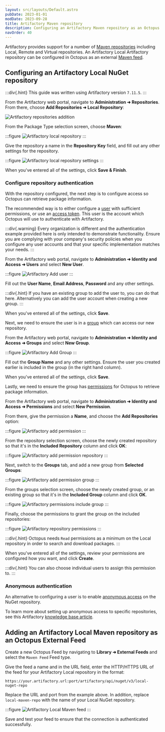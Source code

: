 ```yaml
---
layout: src/layouts/Default.astro
pubDate: 2023-01-01
modDate: 2023-09-28
title: Artifactory Maven repository
description: Configuring an Artifactory Maven repository as an Octopus feed.
navOrder: 40
---
```

Artifactory provides support for a number of [Maven repositories](https://jfrog.com/help/r/jfrog-artifactory-documentation/maven-repository) including Local, Remote and Virtual repositories. An Artifactory Local Artifactory repository can be configured in Octopus as an external [Maven feed](/docs/packaging-applications/package-repositories/maven-feeds).

## Configuring an Artifactory Local NuGet repository

:::div{.hint}
This guide was written using Artifactory version `7.11.5`.
:::

From the Artifactory web portal, navigate to **Administration ➜ Repositories**. From there, choose **Add Repositories ➜ Local Repository**:

 ![Artifactory repositories addition](/docs/packaging-applications/package-repositories/guides/maven-repositories/images/artifactory-local-maven-repo-add.png)

From the Package Type selection screen, choose **Maven**:

:::figure
![Artifactory local repository](/docs/packaging-applications/package-repositories/guides/maven-repositories/images/artifactory-select-maven-repository.png)
:::

Give the repository a name in the **Repository Key** field, and fill out any other settings for the repository.

:::figure
![Artifactory local repository settings](/docs/packaging-applications/package-repositories/guides/nuget-repositories/images/artifactory-local-maven-repo-configure.png)
:::

When you've entered all of the settings, click **Save & Finish**.

### Configure repository authentication

With the repository configured, the next step is to configure access so Octopus can retrieve package information.

The recommended way is to either configure a [user](https://www.jfrog.com/confluence/display/JFROG/Users+and+Groups#UsersandGroups-ManagingUsers) with sufficient permissions, or use an [access token](https://www.jfrog.com/confluence/display/JFROG/Access+Tokens). This user is the account which Octopus will use to authenticate with Artifactory.

:::div{.warning}
Every organization is different and the authentication example provided here is only intended to demonstrate functionality. Ensure you are complying with your company's security policies when you configure any user accounts and that your specific implementation matches your needs.
:::

From the Artifactory web portal, navigate to **Administration ➜ Identity and Access ➜ Users** and select **New User**.

:::figure
![Artifactory Add user](/docs/packaging-applications/package-repositories/guides/nuget-repositories/images/artifactory-local-nuget-add-user.png)
:::

Fill out the **User Name**, **Email Address**, **Password** and any other settings.

:::div{.hint}
If you have an existing group to add the user to, you can do that here. Alternatively you can add the user account when creating a new group.
:::

When you've entered all of the settings, click **Save**.

Next, we need to ensure the user is in a [group](https://www.jfrog.com/confluence/display/JFROG/Users+and+Groups#UsersandGroups-ManagingGroups) which can access our new repository.

From the Artifactory web portal, navigate to **Administration ➜ Identity and Access ➜ Groups** and select **New Group**.

:::figure
![Artifactory Add Group](/docs/packaging-applications/package-repositories/guides/nuget-repositories/images/artifactory-local-nuget-add-group.png)
:::

Fill out the **Group Name** and any other settings. Ensure the user you created earlier is included in the group (in the right hand column).

When you've entered all of the settings, click **Save**.

Lastly, we need to ensure the group has [permissions](https://www.jfrog.com/confluence/display/JFROG/Permissions) for Octopus to retrieve package information.

From the Artifactory web portal, navigate to **Administration ➜ Identity and Access ➜ Permissions** and select **New Permission**.

From there, give the permission a **Name**, and choose the **Add Repositories** option:

:::figure
![Artifactory add permission](/docs/packaging-applications/package-repositories/guides/nuget-repositories/images/artifactory-local-nuget-add-permission.png)
:::

From the repository selection screen, choose the newly created repository so that it's in the **Included Repository** column and click **OK**:

:::figure
![Artifactory add permission repository](/docs/packaging-applications/package-repositories/guides/nuget-repositories/images/artifactory-local-nuget-add-permission-repo.png)
:::

Next, switch to the **Groups** tab, and add a new group from **Selected Groups**:

:::figure
![Artifactory add permission group](/docs/packaging-applications/package-repositories/guides/nuget-repositories/images/artifactory-local-nuget-add-permission-add-group.png)
:::

From the groups selection screen, choose the newly created group, or an existing group so that it's in the **Included Group** column and click **OK**.

:::figure
![Artifactory permissions include group](/docs/packaging-applications/package-repositories/guides/nuget-repositories/images/artifactory-local-nuget-add-permission-include-group.png)
:::

Finally, choose the permissions to grant the group on the included repositories:

:::figure
![Artifactory repository permissions](/docs/packaging-applications/package-repositories/guides/nuget-repositories/images/artifactory-local-nuget-add-permission-repo-permissions.png)
:::

:::div{.hint}
Octopus needs `Read` permissions as a minimum on the Local repository in order to search and download packages.
:::

When you've entered all of the settings, review your permissions are configured how you want, and click **Create**.

:::div{.hint}
You can also choose individual users to assign this permission to.
:::

### Anonymous authentication

An alternative to configuring a user is to enable [anonymous access](https://www.jfrog.com/confluence/display/JFROG/NuGet+Repositories#NuGetRepositories-AnonymousAccesstoNuGetRepositories) on the NuGet repository.

To learn more about setting up anonymous access to specific repositories, see this Artifactory [knowledge base article](https://jfrog.com/knowledge-base/how-to-grant-an-anonymous-user-access-to-specific-repositories/).

## Adding an Artifactory Local Maven repository as an Octopus External Feed

Create a new Octopus Feed by navigating to **Library ➜ External Feeds** and select the `Maven Feed` Feed type. 

Give the feed a name and in the URL field, enter the HTTP/HTTPS URL of the feed for your Artifactory Local repository in the format:

`https://your.artifactory.url:port/artifactory/api/nuget/v3/local-nuget-repo`

Replace the URL and port from the example above. In addition, replace `local-maven-repo` with the name of your Local NuGet repository.

:::figure
![Artifactory Local Maven feed](/docs/packaging-applications/package-repositories/guides/maven-repositories/images/artifactory-external-feed.png)
:::

Save and test your feed to ensure that the connection is authenticated successfully.
